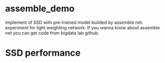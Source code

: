 # assemble_demo
implement of SSD with pre-trained model builded by assemble net. experiment for light weighting network.
If you wanna know about assemble net you can get code from bigdata lab github.

# SSD performance


